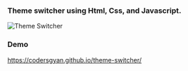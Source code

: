### Theme switcher using Html, Css, and Javascript.

![Theme Switcher](https://github.com/codersgyan/theme-switcher/blob/main/Web%201920%20%E2%80%93%20111-1.png)

### Demo
https://codersgyan.github.io/theme-switcher/


